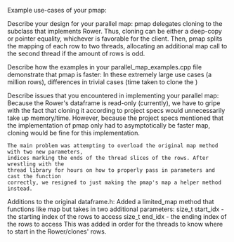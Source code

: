 Example use-cases of your pmap:


Describe your design for your parallel map:
    pmap delegates cloning to the subclass that implements Rower. Thus, cloning can be 
    either a deep-copy or pointer equality, whichever is favorable for the client. Then, pmap
    splits the mapping of each row to two threads, allocating an additional map call to the 
    second thread if the amount of rows is odd.

Describe how the examples in your parallel_map_examples.cpp file demonstrate that pmap is faster:
    In these extremely large use cases (a million rows), differences in trivial cases 
    (time taken to clone the )

Describe issues that you encountered in implementing your parallel map:
    Because the Rower's dataframe is read-only (currently), we have to gripe with the fact that 
    cloning it according to project specs would unnecessarily take up memory/time. 
    However, because the project specs mentioned that the implementation of pmap only had to 
    asymptotically be faster map, cloning would be fine for this implementation.

    The main problem was attempting to overload the original map method with two new parameters,
    indices marking the ends of the thread slices of the rows. After wrestling with the 
    thread library for hours on how to properly pass in parameters and cast the function 
    correctly, we resigned to just making the pmap's map a helper method instead.

Additions to the original dataframe.h:
    Added a limited_map method that functions like map but takes in two additional parameters:
            size_t start_idx - the starting index of the rows to access
            size_t end_idx - the ending index of the rows to access
        This was added in order for the threads to know where to start in the Rower/clones'
        rows.
